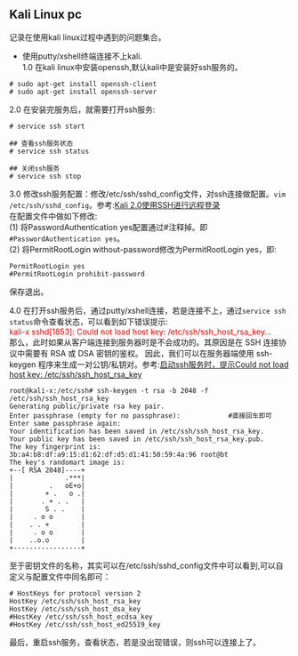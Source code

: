 ## Kali Linux pc<br>
记录在使用kali linux过程中遇到的问题集合。<br>

* 使用putty/xshell终端连接不上kali.<br>
1.0 在kali linux中安装openssh,默认kali中是安装好ssh服务的。<br>
```shell
# sudo apt-get install openssh-client
# sudo apt-get install openssh-server
```
2.0 在安装完服务后，就需要打开ssh服务:<br>
```shell
# service ssh start

## 查看ssh服务状态
# service ssh status

## 关闭ssh服务
# service ssh stop
```
3.0 修改ssh服务配置：修改/etc/ssh/sshd_config文件，对ssh连接做配置。`vim /etc/ssh/sshd_config`。参考:[Kali 2.0使用SSH进行远程登录](http://jingyan.baidu.com/article/eae07827a3e6bc1fec5485e3.html)<br>
在配置文件中做如下修改:<br>
(1) 将PasswordAuthentication yes配置通过#注释掉。即`#PasswordAuthentication yes`。<br>
(2) 将PermitRootLogin without-password修改为PermitRootLogin yes，即:
```shell
PermitRootLogin yes
#PermitRootLogin prohibit-password
```
保存退出。<br>

4.0 在打开ssh服务后，通过putty/xshell连接，若是连接不上，通过`service ssh status`命令查看状态，可以看到如下错误提示:<br>
<font color="red">kali-x sshd[1853]: Could not load host key: /etc/ssh/ssh_host_rsa_key...</font><br>
那么，此时如果从客户端连接到服务器时是不会成功的。其原因是在 SSH 连接协议中需要有 RSA 或 DSA 密钥的鉴权。 因此，我们可以在服务器端使用 ssh-keygen 程序来生成一对公钥/私钥对。参考:[启动ssh服务时，提示Could not load host key: /etc/ssh/ssh_host_rsa_key](http://blog.csdn.net/hyholine/article/details/7362073)<br>
```shell
root@kali-x:/etc/ssh# ssh-keygen -t rsa -b 2048 -f /etc/ssh/ssh_host_rsa_key
Generating public/private rsa key pair.
Enter passphrase (empty for no passphrase):            #直接回车即可
Enter same passphrase again: 
Your identification has been saved in /etc/ssh/ssh_host_rsa_key.
Your public key has been saved in /etc/ssh/ssh_host_rsa_key.pub.
The key fingerprint is:
3b:a4:b8:df:a9:15:d1:62:df:d5:d1:41:50:59:4a:96 root@bt
The key's randomart image is:
+--[ RSA 2048]----+
|             .***|
|         .   oE+o|
|        + .   o .|
|       . + . .   |
|        S . .    |
|     . o o       |
|    . . +        |
|     . o o       |
|    ..o.o        |
+-----------------+
```
至于密钥文件的名称，其实可以在/etc/ssh/sshd_config文件中可以看到,可以自定义与配置文件中同名即可：<br>
```shell
# HostKeys for protocol version 2
HostKey /etc/ssh/ssh_host_rsa_key
HostKey /etc/ssh/ssh_host_dsa_key
#HostKey /etc/ssh/ssh_host_ecdsa_key
#HostKey /etc/ssh/ssh_host_ed25519_key
```
最后，重启ssh服务，查看状态，若是没出现错误，则ssh可以连接上了。
